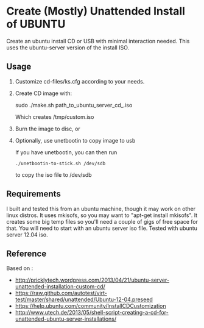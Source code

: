 Create (Mostly) Unattended Install of UBUNTU
====

Create an ubuntu install CD or USB with minimal interaction needed.
This uses the ubuntu-server version of the install ISO.


Usage
---
1. Customize cd-files/ks.cfg according to your needs.

2. Create CD image with:

     sudo ./make.sh path_to_ubuntu_server_cd_.iso

   Which creates /tmp/custom.iso

3. Burn the image to disc, or 

4. Optionally, use unetbootin to copy image to usb

    If you have unetbootin, you can then run 

       ./unetbootin-to-stick.sh /dev/sdb

    to copy the iso file to /dev/sdb


Requirements
---
I built and tested this from an ubuntu machine, though it may work on other linux distros.
It uses mkisofs, so you may want to "apt-get install mkisofs".  It creates some big temp files
so you'll need a couple of gigs of free space for that.  You will need to start with an ubuntu
server iso file. Tested with ubuntu server 12.04 iso.


Reference
----

Based on :
* http://pricklytech.wordpress.com/2013/04/21/ubuntu-server-unattended-installation-custom-cd/
* https://raw.github.com/autotest/virt-test/master/shared/unattended/Ubuntu-12-04.preseed
* https://help.ubuntu.com/community/InstallCDCustomization
* http://www.utech.de/2013/05/shell-script-creating-a-cd-for-unattended-ubuntu-server-installations/
